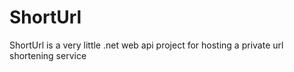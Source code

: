 ShortUrl
========

ShortUrl is a very little .net web api project for hosting a private url shortening service
